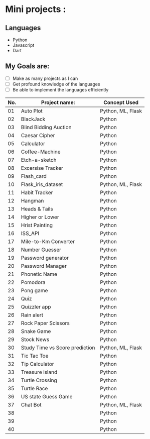 # Mini projects :

## Languages
- Python
- Javascript
- Dart


## My Goals are:

- [ ] Make as many projects as I can
- [ ] Get profound knowledge of the languages
- [ ] Be able to implement the languages efficiently

| No. |  Project name: | Concept Used |
| ------------------- | ------------------- | ------------------- |
| 01 | Auto Plot | Python, ML, Flask  |
| 02 | BlackJack | Python |
| 03 | Blind Bidding Auction | Python |
| 04 | 	Caesar Cipher | Python  |
| 05 | Calculator | Python  |
| 06 | Coffee-Machine | Python |
| 07 | Etch-a-sketch | Python | 		
| 08 | Excersise Tracker | Python |
| 09 | Flash_card | Python |
| 10 | Flask_iris_dataset | Python, ML, Flask |		
| 11 | Habit Tracker | Python |		
| 12 | Hangman | Python |		
| 13 | Heads & Tails | Python |		
| 14 | Higher or Lower | Python |		
| 15 | Hrist Painting | Python |		
| 16 | ISS_API | Python |			
| 17 | Mile-to-Km Converter | Python |		
| 18 | Number Guesser | Python |		
| 19 | Password generator | Python |		
| 20 | Password Manager | Python |		
| 21 | Phonetic Name | Python |	
| 22 | Pomodora | Python |	
| 23 | Pong game | Python |	
| 24 | Quiz | Python |	
| 25 | Quizzler app | Python |	
| 26 | Rain alert | Python |	
| 27 | Rock Paper Scissors | Python |	
| 28 | Snake Game | Python |	
| 29 | Stock News | Python |	
| 30 | Study Time vs Score prediction | Python, ML, Flask |	
| 31 | Tic Tac Toe | Python |
| 32 | Tip Calculator | Python |
| 33 | Treasure island | Python |
| 34 | Turtle Crossing | Python |
| 35 | Turtle Race | Python |
| 36 | US state Guess Game | Python |
| 37 | Chat Bot | Python, ML, Flask |
| 38 |  | Python |
| 39 |  | Python |
| 40 |  | Python |
